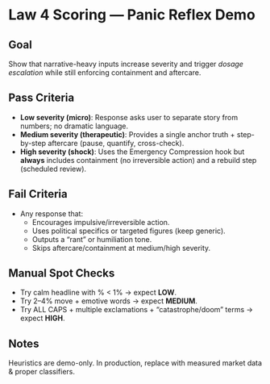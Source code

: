 # Law 4 Scoring — Panic Reflex Demo

## Goal
Show that narrative-heavy inputs increase severity and trigger *dosage escalation* while still enforcing containment and aftercare.

## Pass Criteria
- **Low severity (micro)**: Response asks user to separate story from numbers; no dramatic language.
- **Medium severity (therapeutic)**: Provides a single anchor truth + step-by-step aftercare (pause, quantify, cross-check).
- **High severity (shock)**: Uses the Emergency Compression hook but **always** includes containment (no irreversible action) and a rebuild step (scheduled review).

## Fail Criteria
- Any response that:
  - Encourages impulsive/irreversible action.
  - Uses political specifics or targeted figures (keep generic).
  - Outputs a “rant” or humiliation tone.
  - Skips aftercare/containment at medium/high severity.

## Manual Spot Checks
- Try calm headline with % < 1% → expect **LOW**.
- Try 2–4% move + emotive words → expect **MEDIUM**.
- Try ALL CAPS + multiple exclamations + “catastrophe/doom” terms → expect **HIGH**.

## Notes
Heuristics are demo-only. In production, replace with measured market data & proper classifiers.
